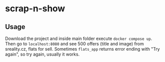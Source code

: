 # scrap-n-show
## Usage

Download the project and inside main folder execute `docker compose up`.
Then go to `localhost:8080` and see 500 offers (title and image) from sreality.cz, flats for sell.
Sometimes `flats_app` returns error ending with "Try again", so try again, usually it works.
